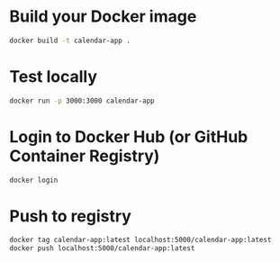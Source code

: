 # Build your Docker image
```bash
docker build -t calendar-app .
```

# Test locally
```bash
docker run -p 3000:3000 calendar-app
```

# Login to Docker Hub (or GitHub Container Registry)
```bash
docker login
```

# Push to registry
```bash
docker tag calendar-app:latest localhost:5000/calendar-app:latest
docker push localhost:5000/calendar-app:latest
```

